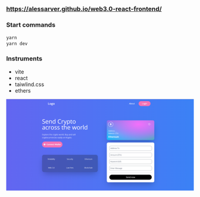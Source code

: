 ### https://alessarver.github.io/web3.0-react-frontend/

### Start commands

```
yarn
yarn dev
```

### Instruments

- vite
- react
- taiwlind.css
- ethers

![Screenshot](./readmeImage.png)
